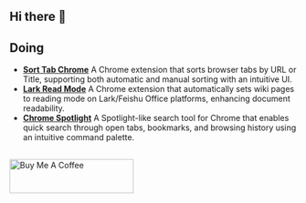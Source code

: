 ## Hi there 👋

## Doing

- [**Sort Tab Chrome**](https://github.com/myersguo/sort-tab-chrome) A Chrome extension that sorts browser tabs by URL or Title, supporting both automatic and manual sorting with an intuitive UI.
- [**Lark Read Mode**](https://github.com/myersguo/lark-read-mode) A Chrome extension that automatically sets wiki pages to reading mode on Lark/Feishu Office platforms, enhancing document readability.
- [**Chrome Spotlight**](https://github.com/myersguo/chrome-spotlight) A Spotlight-like search tool for Chrome that enables quick search through open tabs, bookmarks, and browsing history using an intuitive command palette.

## 

<a href="https://www.buymeacoffee.com/myersguo" target="_blank"><img src="https://cdn.buymeacoffee.com/buttons/v2/default-yellow.png" alt="Buy Me A Coffee" style="height: 60px !important;width: 217px !important;" ></a>

